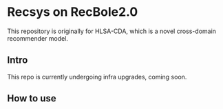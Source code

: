 # Recsys on RecBole2.0
This repository is originally for HLSA-CDA, which is a novel cross-domain recommender model.

## Intro
This repo is currently undergoing infra upgrades, coming soon.

## How to use

